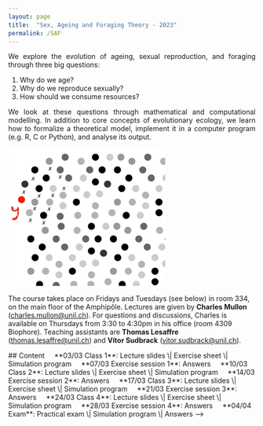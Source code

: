 ```yaml
---
layout: page
title:  "Sex, Ageing and Foraging Theory - 2023"
permalink: /SAF
---
```


<div class="jumbotron jumbotron-fluid mb-3 pl-0 pt-0 pb-0 bg-white position-relative">
    <div class="h-100 tofront">
        <div class="row justify-content-between">
            <div class="col-md-6 pr-0 pr-md-4 pt-4 pb-4 align-self-center">
                <div class="page-content" style="text-align:justify">
                <p>We explore the evolution of ageing, sexual reproduction, and foraging through three big questions:</p>
                <ol>
                <li>Why do we age?</li>
                <li>Why do we reproduce sexually?</li>
                <li>How should we consume resources?</li>
                </ol>
                <p>We look at these questions through mathematical and computational modelling. In addition to core concepts of evolutionary ecology, we learn how to formalize a theoretical model, implement it in a computer program (e.g. R, C or Python), and analyse its output.</p>
                </div>
            </div>
            <div class="col-md-6 pr-0 align-self-center">
                <img class="rounded" src="/assets/images/SAF_cover.png" alt="Topic group">
            </div>
        </div>
    </div>
</div>

The course takes place on Fridays and Tuesdays (see below) in room 334, on the main floor of the Amphipôle.
Lectures are given by <b>Charles Mullon</b> (<a href="mailto:charles.mullon@unil.ch">charles.mullon@unil.ch</a>). For questions and discussions, Charles is available on Thursdays from 3:30 to 4:30pm in his office (room 4309 Biophore).
Teaching assistants are <b>Thomas Lesaffre</b> (<a href="mailto:thomas.lesaffre@unil.ch">thomas.lesaffre@unil.ch</a>) and <b>Vítor Sudbrack</b> (<a href="mailto:vitor.sudbrack@unil.ch">vitor.sudbrack@unil.ch</a>).

<!-->
## Content

&nbsp;&nbsp;&nbsp;&nbsp;**03/03 Class 1**: Lecture slides  \|  Exercise sheet  \|  Simulation program

&nbsp;&nbsp;&nbsp;&nbsp;**07/03 Exercise session 1**: Answers

&nbsp;&nbsp;&nbsp;&nbsp;**10/03 Class 2**:  Lecture slides  \|  Exercise sheet  \|  Simulation program 

&nbsp;&nbsp;&nbsp;&nbsp;**14/03 Exercise session 2**:   Answers

&nbsp;&nbsp;&nbsp;&nbsp;**17/03 Class 3**: Lecture slides  \|  Exercise sheet  \|  Simulation program 

&nbsp;&nbsp;&nbsp;&nbsp;**21/03 Exercise session 3**:   Answers

&nbsp;&nbsp;&nbsp;&nbsp;**24/03 Class 4**: Lecture slides  \|  Exercise sheet  \|  Simulation program 

&nbsp;&nbsp;&nbsp;&nbsp;**28/03 Exercise session 4**:   Answers

&nbsp;&nbsp;&nbsp;&nbsp;**04/04 Exam**: Practical exam \|  Simulation program \|  Answers
-->




